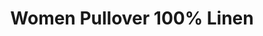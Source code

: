 ---
title: "Women Pullover 100% Linen"
categories: ["Women","Women/Pullovers"]
images: ["./7I9A6184.JPG","./7I9A6185.JPG","./7I9A6187.JPG"]
---